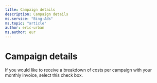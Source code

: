 ```yaml
---
title: Campaign details
description: Campaign details
ms.service: "Bing-Ads"
ms.topic: "article"
author: eric-urban
ms.author: eur
---
```


# Campaign details

If you would like to receive a breakdown of costs per campaign with your monthly invoice, select this check box.


